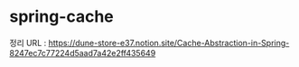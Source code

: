 # spring-cache

정리 URL : https://dune-store-e37.notion.site/Cache-Abstraction-in-Spring-8247ec7c77224d5aad7a42e2ff435649
